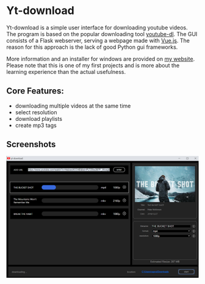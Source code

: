 # Yt-download
Yt-download is a simple user interface for downloading youtube videos. The program is based on the popular downloading tool [youtube-dl](https://github.com/ytdl-org/youtube-dl). The GUI consists of a Flask webserver, serving a webpage made with [Vue.js](https://github.com/vuejs). The reason for this approach is the lack of good Python gui frameworks.

More information and an installer for windows are provided on [my website](https://yt-download.netlify.com/).
Please note that this is one of my first projects and is more about the learning experience than the actual usefulness.

## Core Features: 
- downloading multiple videos at the same time
- select resolution
- download playlists
- create mp3 tags

## Screenshots
![can't display image](screenshots/2.PNG)